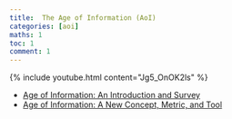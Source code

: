 ```yaml
---
title:  The Age of Information (AoI)
categories: [aoi]
maths: 1
toc: 1
comment: 1
---
```


{% include youtube.html content="Jg5_OnOK2ls" %}

- [Age of Information: An Introduction and Survey](https://arxiv.org/pdf/2007.08564.pdf)
- [Age of Information: A New Concept, Metric, and Tool](https://www.diva-portal.org/smash/get/diva2:1223770/FULLTEXT01.pdf)